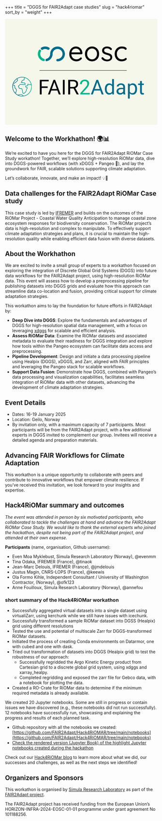 +++
title = "DGGS for FAIR2Adapt case studies"
slug = "hack4riomar"
sort_by = "weight"
+++

![](https://raw.githubusercontent.com/FAIR2Adapt/Hack4RiOMAR/refs/heads/main/static/logoFAIR2Adapt_with_earth.png)

## Welcome to the Workhathon! 🌍📊

We’re excited to have you here for the DGGS for FAIR2Adapt RiOMar Case Study workathon! Together, we’ll explore high-resolution RiOMar data, dive into DGGS-powered workflows (with xDGGS + Pangeo 🚀), and lay the groundwork for FAIR, scalable solutions supporting climate adaptation.

Let’s collaborate, innovate, and make an impact! 💡🌱


## Data challenges for the FAIR2Adapt RiOMar Case study 

This case study is led by [IFREMER](http://ifremer.fr) and builds on the outcomes of the RiOMar Project - Coastal Water Quality Anticipation to manage coastal zone ecosystem responses for biodiversity conservation. The RiOMar project’s data is high-resolution and complex to manipulate. To effectively support climate adaptation strategies and plans, it is crucial to maintain the high-resolution quality while enabling efficient data fusion with diverse datasets.

## About the Workhathon

We are excited to invite a small group of experts to a workathon focused on exploring the integration of Discrete Global Grid Systems (DGGS) into future data workflows for the FAIR2Adapt project, using high-resolution RiOMar data. This event will assess how to develop a preprocessing pipeline for publishing datasets into DGGS grids and evaluate how this approach can streamline data co-location and fusion, providing critical support for climate adaptation strategies.

This workathon aims to lay the foundation for future efforts in FAIR2Adapt by:

- **Deep Dive into DGGS**: Explore the fundamentals and advantages of DGGS for high-resolution spatial data management, with a focus on leveraging [xdggs](https://github.com/xarray-contrib/xdggs) for scalable and efficient analysis.
- **Assess RiOMar Data**: Examine the RiOMar datasets and associated metadata to evaluate their readiness for DGGS integration and explore how tools within the Pangeo ecosystem can facilitate data access and preprocessing.
- **Pipeline Development**: Design and initiate a data processing pipeline using Healpix (DGGS), xDGGS, and Zarr, aligned with FAIR principles and leveraging the Pangeo stack for scalable workflows.
- **Support Data Fusion**: Demonstrate how DGGS, combined with Pangeo’s data processing and visualization capabilities, facilitates seamless integration of RiOMar data with other datasets, advancing the development of climate adaptation strategies.

## Event Details

- Dates: 16-19 January 2025
- Location: Geilo, Norway
- By invitation only, with a maximum capacity of 7 participants. Most participants will be from the FAIR2Adapt project, with a few additional experts in DGGS invited to complement our group. Invitees will receive a detailed agenda and preparation materials.

## Advancing FAIR Workflows for Climate Adaptation
This workathon is a unique opportunity to collaborate with peers and contribute to innovative workflows that empower climate resilience. If you’ve received this invitation, we look forward to your insights and expertise.

## Hack4RiOMar summary and outcomes

*The event was attended in person by six motivated participants, who collaborated to tackle the challenges at hand and advance the FAIR2Adapt RiOMar Case Study. We would like to thank the external experts who joined the hackathon, despite not being part of the FAIR2Adapt project, and attended at their own expense.*

**Participants** (name, organisation, Github username):
- Even Moa Myklebust, Simula Research Laboratory (Norway), @evenmm 
- Tina Odaka, IFREMER (France), @tinaok
- Jean-Marc Delouis, IFREMER (France), @jmdelouis
- Justus Magin, CNRS-LOPS (France), @keewis
- Ola Formo Kihle, Independent Consultant / University of Washington Contractor, (Norway), @ofk123
- Anne Fouilloux, Simula Research Laboratory (Norway), @annefou

### short summary of the Hack4RiOMar workathon

- Successfully aggregated virtual datasets into a single dataset using virtualiZarr, using kerchunk while we still have issues with icechunk.
- Successfully transformed a sample RiOMar dataset into DGSS (Healpix) grid using different resolutions
- Tested the use and potential of multiscale Zarr for DGGS-transformed RiOMar datasets.
- Initiated the process of creating Conda environments on Datarmor, one with cubed and one with dask.
- Tried out transformation of datasets into DGGS (Healpix grid) to test the robustness of our approach:
     - Successfully regridded the Argo Kinetic Energy product from Cartesian grid to a discrete global grid system, using xdggs and xarray_healpy.
     - Completed regridding and exposed the zarr file for Gebco data, with a notebook for plotting the data.
- Created a RO-Crate for RiOMar data to determine if the minimum required metadata is already available.


We created 20 Jupyter notebooks. Some are still in progress or contain issues we have discovered (e.g., these notebooks did not run successfully). 12 notebooks have successfully run, showcasing and explaining the progress and results of each planned task.

- Github repository with all the notebooks we created: [https://github.com/FAIR2Adapt/Hack4RiOMAR/tree/main/notebooks](https://github.com/FAIR2Adapt/Hack4RiOMAR/tree/main/notebooks)
- [Check the rendered version (Jupyter Book) of the highlight Jupyter notebooks created during the hackathon](notebooks/index.html)

Check out our [Hack4RiOMar blog](fair2adapt.github.io/Hack4RiOMAR/) to learn more about what we did, our successes and challenges, as well as the next steps we identified!

## Organizers and Sponsors

This workathon is organised by [Simula Research Laboratory](https://www.simula.no) as part of the [FAIR2Adapt project](http://fair2adapt-eosc.eu).

The FAIR2Adapt project has received funding from the European Union’s HORIZON-INFRA-2024-EOSC-01-01 programme under grant agreement No 101188256.

